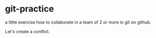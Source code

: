 # git-practice

a little exercise how to collaborate in a team of 2 or more in git on github.

Let's create a conflict.
